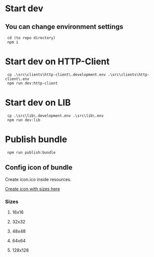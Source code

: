 # Start dev
## You can change environment settings
``` node
 cd (to repo directory)
 npm i
```

# Start dev on HTTP-Client
``` node
 cp .\src\clients\http-client\.development.env .\src\clients\http-client\.env
 npm run dev:http-client
```

# Start dev on LIB
``` node
 cp .\src\lib\.development.env .\src\lib\.env
 npm run dev:lib
```

# Publish bundle

``` node
 npm run publish:bundle
```

## Config icon of bundle

Create icon.ico inside resources.

[Create icon with sizes here](https://icoconvert.com/)


### Sizes
1. 16x16
1. 32x32

1. 48x48
1. 64x64
1. 128x128